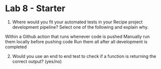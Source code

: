 # Lab 8 - Starter

1) Where would you fit your automated tests in your Recipe project development pipeline? Select one of the following and explain why.

Within a Github action that runs whenever code is pushed 
Manually run them locally before pushing code
Run them all after all development is completed
 
2) Would you use an end to end test to check if a function is returning the correct output? (yes/no)

